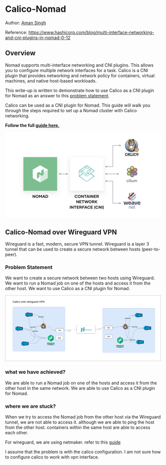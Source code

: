 # Calico-Nomad
Author: [Aman Singh](https://github.com/amansinghtech)

Reference: https://www.hashicorp.com/blog/multi-interface-networking-and-cni-plugins-in-nomad-0-12

## Overview
Nomad supports multi-interface networking and CNI plugins. This allows you to configure multiple network interfaces for a task. Calico is a CNI plugin that provides networking and network policy for containers, virtual machines, and native host-based workloads. 

This write-up is written to demonstrate how to use Calico as a CNI plugin for Nomad as an answer to this [problem statement](https://github.com/hashicorp/nomad/issues/11748).

Calico can be used as a CNI plugin for Nomad. This guide will walk you through the steps required to set up a Nomad cluster with Calico networking.

**Follow the full [guide here.](docs/main.md)**

![Calico-Nomad](assets/hashicorp-nomad-cni.png)


## Calico-Nomad over Wireguard VPN

Wireguard is a fast, modern, secure VPN tunnel. Wireguard is a layer 3 tunnel that can be used to create a secure network between hosts (peer-to-peer).

### Problem Statement

We want to create a secure network between two hosts using Wireguard. We want to run a Nomad job on one of the hosts and access it from the other host. We want to use Calico as a CNI plugin for Nomad.

![](assets/netmaker.png)

### what we have achieved?

We are able to run a Nomad job on one of the hosts and access it from the other host in the same network. We are able to use Calico as a CNI plugin for Nomad.

### where we are stuck?

When we try to access the Nomad job from the other host via the Wireguard tunnel, we are not able to access it. although we are able to ping the host from the other host. containers within the same host are able to access each other. 

For wireguard, we are using netmaker. refer to this [guide](https://github.com/gravitl/netmaker)

I assume that the problem is with the calico configuration. I am not sure how to configure calico to work with vpn interface. 
